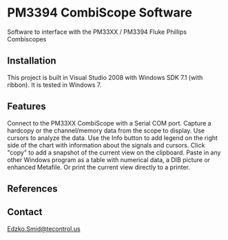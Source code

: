 # PM3394 CombiScope Software
Software to interface with the PM33XX / PM3394 Fluke Phillips Combiscopes

## Installation
This project is built in Visual Studio 2008 with Windows SDK 7.1 (with ribbon).
It is tested in Windows 7.

## Features
Connect to the PM33XX CombiScope with a Serial COM port.
Capture a hardcopy or the channel/memory data from the scope to display.
Use cursors to analyze the data.
Use the Info button to add legend on the right side of the chart with information about the signals and cursors.
Click "copy" to add a snapshot of the current view on the clipboard. Paste in any other Windows program as a table with numerical data, a DIB picture or enhanced Metafile.
Or print the current view directly to a printer.

## References


## Contact
[Edzko.Smid@tecontrol.us](mailto://Edzko.Smid@tecontrol.us)
